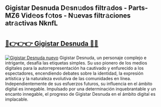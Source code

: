 ## Gigistar Desnuda D𝚎sn𝚞dos filtr𝚊dos - Parts-MZ6 Vid𝚎os f𝚘tos - N𝚞evas filtr𝚊ciones atr𝚊ctivas NknfL

# <h2><a href="http://mbcex1.tromn.icu/?c=Gigistar+Desnuda">🔗👉👉👉 Gigistar Desnuda 🔗🔗</a></h2>

[![Gigistar Desnuda nuevo](https://i.imgur.com/pEAQMta.gif)](http://mbcex1.tromn.icu/?c=Gigistar+Desnuda)
Gigistar Desnuda, un personaje complejo e intrigante, desafía las etiquetas simples. Su uso pionero de los medios digitales para la autorrepresentación ha cautivado y enfurecido a los espectadores, encendiendo debates sobre la identidad, la expresión artística y la naturaleza evolutiva de las comunidades en línea. Independientemente de sus esfuerzos futuros, su influencia en el ámbito digital es innegable. Impulsado por una determinación inquebrantable y un encanto innegable, el progreso de Gigistar Desnuda en el ámbito digital es implacable.
